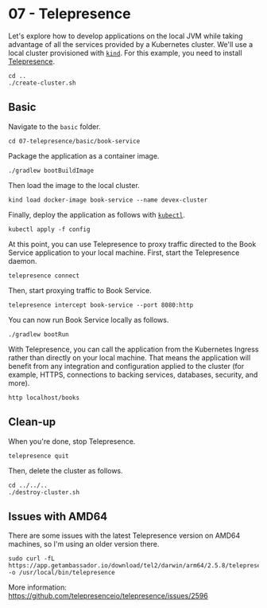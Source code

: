 # 07 - Telepresence

Let's explore how to develop applications on the local JVM while taking advantage of all the services provided by a Kubernetes cluster. We'll use a local cluster provisioned with [`kind`](https://kind.sigs.k8s.io). For this example, you need to install [Telepresence](https://www.telepresence.io/docs/latest/install).

```shell
cd ..
./create-cluster.sh
```

## Basic

Navigate to the `basic` folder.

```shell
cd 07-telepresence/basic/book-service
```

Package the application as a container image.

```shell
./gradlew bootBuildImage
```

Then load the image to the local cluster.

```shell
kind load docker-image book-service --name devex-cluster
```

Finally, deploy the application as follows with [`kubectl`](https://kubectl.docs.kubernetes.io).

```shell
kubectl apply -f config
```

At this point, you can use Telepresence to proxy traffic directed to the Book Service application to your local machine. First, start the Telepresence daemon.

```shell
telepresence connect
```

Then, start proxying traffic to Book Service.

```shell
telepresence intercept book-service --port 8080:http
```

You can now run Book Service locally as follows.

```shell
./gradlew bootRun
```

With Telepresence, you can call the application from the Kubernetes Ingress rather than directly on your local machine. That means the application will benefit from any integration and configuration
applied to the cluster (for example, HTTPS, connections to backing services, databases, security,
and more).

```shell
http localhost/books
```

## Clean-up

When you're done, stop Telepresence.

```shell
telepresence quit
```

Then, delete the cluster as follows.

```shell
cd ../../..
./destroy-cluster.sh
```

## Issues with AMD64

There are some issues with the latest Telepresence version on AMD64 machines, so I'm using an older version there.

```shell
sudo curl -fL https://app.getambassador.io/download/tel2/darwin/arm64/2.5.8/telepresence -o /usr/local/bin/telepresence
```

More information: https://github.com/telepresenceio/telepresence/issues/2596
